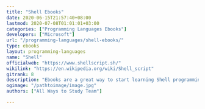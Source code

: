 ```yaml
---
title: "Shell Ebooks"
date: 2020-06-15T21:57:40+08:00
lastmod: 2020-07-08T01:01:01+03:00
categories: ["Programming Languages Ebooks"]
developers: ["Microsoft"]
url: "/programming-languages/shell-ebooks/"
type: ebooks
layout: programming-languages
name: "Shell"
officialweb: "https://www.shellscript.sh/"
wikilink: "https://en.wikipedia.org/wiki/Shell_script"
gitrank: 8
description: "Ebooks are a great way to start learning Shell programming, download and read your ebooks for Shell on any device, free & paid versions are both available."
ogimage: "/pathtoimage/image.jpg"
authors: ["All Ways to Study Team"]

---
```


